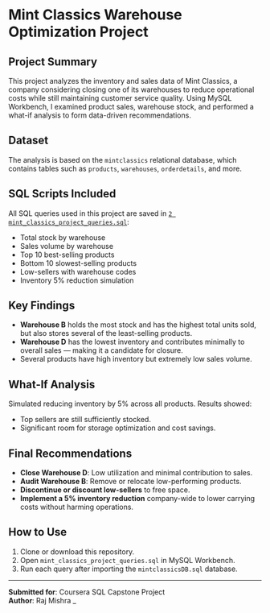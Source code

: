 
# Mint Classics Warehouse Optimization Project

## Project Summary
This project analyzes the inventory and sales data of Mint Classics, a company considering closing one of its warehouses to reduce operational costs while still maintaining customer service quality. Using MySQL Workbench, I examined product sales, warehouse stock, and performed a what-if analysis to form data-driven recommendations.

## Dataset
The analysis is based on the `mintclassics` relational database, which contains tables such as `products`, `warehouses`, `orderdetails`, and more.

## SQL Scripts Included
All SQL queries used in this project are saved in [`2 mint_classics_project_queries.sql`](./mint_classics_project_queries.sql):
- Total stock by warehouse
- Sales volume by warehouse
- Top 10 best-selling products
- Bottom 10 slowest-selling products
- Low-sellers with warehouse codes
- Inventory 5% reduction simulation

## Key Findings
- **Warehouse B** holds the most stock and has the highest total units sold, but also stores several of the least-selling products.
- **Warehouse D** has the lowest inventory and contributes minimally to overall sales — making it a candidate for closure.
- Several products have high inventory but extremely low sales volume.

## What-If Analysis
Simulated reducing inventory by 5% across all products. Results showed:
- Top sellers are still sufficiently stocked.
- Significant room for storage optimization and cost savings.

## Final Recommendations
- **Close Warehouse D**: Low utilization and minimal contribution to sales.
- **Audit Warehouse B**: Remove or relocate low-performing products.
- **Discontinue or discount low-sellers** to free space.
- **Implement a 5% inventory reduction** company-wide to lower carrying costs without harming operations.

## How to Use
1. Clone or download this repository.
2. Open `mint_classics_project_queries.sql` in MySQL Workbench.
3. Run each query after importing the `mintclassicsDB.sql` database.

---

 **Submitted for**: Coursera SQL Capstone Project  
 **Author**: Raj Mishra  _  
